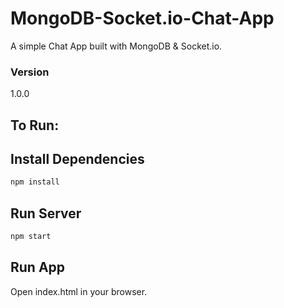 # MongoDB-Socket.io-Chat-App
A simple Chat App built with MongoDB &amp; Socket.io.

### Version
1.0.0

## To Run:

## Install Dependencies
```bash
npm install 
```

## Run Server
```bash
npm start
```

## Run App
Open index.html in your browser.
